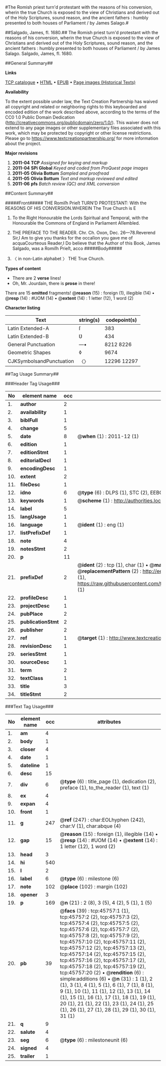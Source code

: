 #The Romish priest turn'd protestant with the reasons of his conversion, wherin the true Church is exposed to the view of Christians and derived out of the Holy Scriptures, sound reason, and the ancient fathers : humbly presented to both houses of Parliament / by James Salago.#

##Salgado, James, fl. 1680.##
The Romish priest turn'd protestant with the reasons of his conversion, wherin the true Church is exposed to the view of Christians and derived out of the Holy Scriptures, sound reason, and the ancient fathers : humbly presented to both houses of Parliament / by James Salago.
Salgado, James, fl. 1680.

##General Summary##

**Links**

[TCP catalogue](http://www.ota.ox.ac.uk/tcp/)  • 
[HTML](http://tei.it.ox.ac.uk/tcp/Texts-HTML/free/A60/A60243.html)  • 
[EPUB](http://tei.it.ox.ac.uk/tcp/Texts-EPUB/free/A60/A60243.epub) • 
[Page images (Historical Texts)](https://historicaltexts.jisc.ac.uk/eebo-10767762e)

**Availability**

To the extent possible under law, the Text Creation Partnership has waived all copyright and related or neighboring rights to this keyboarded and encoded edition of the work described above, according to the terms of the CC0 1.0 Public Domain Dedication (http://creativecommons.org/publicdomain/zero/1.0/). This waiver does not extend to any page images or other supplementary files associated with this work, which may be protected by copyright or other license restrictions. Please go to https://www.textcreationpartnership.org/ for more information about the project.

**Major revisions**

1. __2011-04__ __TCP__ *Assigned for keying and markup*
1. __2011-04__ __SPi Global__ *Keyed and coded from ProQuest page images*
1. __2011-05__ __Olivia Bottum__ *Sampled and proofread*
1. __2011-05__ __Olivia Bottum__ *Text and markup reviewed and edited*
1. __2011-06__ __pfs__ *Batch review (QC) and XML conversion*

##Content Summary##

#####Front#####
THE Romiſh Prieſt TURN'D PROTESTANT: With the REASONS OF HIS CONVERSION.WHEREIN The True Church is E
1. To the Right Honourable the Lords Spiritual and Temporal, with the Honourable the Commons of England in Parliament Aſſembled.

1. THE PREFACE TO THE READER.
Chr. Ch. Oxon, Dec. 26—78.Reverend Sir,I Am to give you thanks for the occaſion you gave me of acquaCourteous Reader,I Do believe that the Author of this Book, James Salgado, was a Romiſh Prieſt, acco
#####Body#####

1. 〈 in non-Latin alphabet 〉 THE True Church.

**Types of content**

  * There are 2 **verse** lines!
  * Oh, Mr. Jourdain, there is **prose** in there!

There are 15 **omitted** fragments! 
 @__reason__ (15) : foreign (1), illegible (14)  •  @__resp__ (14) : #UOM (14)  •  @__extent__ (14) : 1 letter (12), 1 word (2)

**Character listing**


|Text|string(s)|codepoint(s)|
|---|---|---|
|Latin Extended-A|ſ|383|
|Latin Extended-B|Ʋ|434|
|General Punctuation|—•|8212 8226|
|Geometric Shapes|◊|9674|
|CJKSymbolsandPunctuation|〈〉|12296 12297|

##Tag Usage Summary##

###Header Tag Usage###

|No|element name|occ|attributes|
|---|---|---|---|
|1.|__author__|2||
|2.|__availability__|1||
|3.|__biblFull__|1||
|4.|__change__|5||
|5.|__date__|8| @__when__ (1) : 2011-12 (1)|
|6.|__edition__|1||
|7.|__editionStmt__|1||
|8.|__editorialDecl__|1||
|9.|__encodingDesc__|1||
|10.|__extent__|2||
|11.|__fileDesc__|1||
|12.|__idno__|6| @__type__ (6) : DLPS (1), STC (2), EEBO-CITATION (1), OCLC (1), VID (1)|
|13.|__keywords__|1| @__scheme__ (1) : http://authorities.loc.gov/ (1)|
|14.|__label__|5||
|15.|__langUsage__|1||
|16.|__language__|1| @__ident__ (1) : eng (1)|
|17.|__listPrefixDef__|1||
|18.|__note__|4||
|19.|__notesStmt__|2||
|20.|__p__|11||
|21.|__prefixDef__|2| @__ident__ (2) : tcp (1), char (1)  •  @__matchPattern__ (2) : ([0-9\-]+):([0-9IVX]+) (1), (.+) (1)  •  @__replacementPattern__ (2) : http://eebo.chadwyck.com/downloadtiff?vid=$1&page=$2 (1), https://raw.githubusercontent.com/textcreationpartnership/Texts/master/tcpchars.xml#$1 (1)|
|22.|__profileDesc__|1||
|23.|__projectDesc__|1||
|24.|__pubPlace__|2||
|25.|__publicationStmt__|2||
|26.|__publisher__|2||
|27.|__ref__|1| @__target__ (1) : http://www.textcreationpartnership.org/docs/. (1)|
|28.|__revisionDesc__|1||
|29.|__seriesStmt__|1||
|30.|__sourceDesc__|1||
|31.|__term__|2||
|32.|__textClass__|1||
|33.|__title__|3||
|34.|__titleStmt__|2||


###Text Tag Usage###

|No|element name|occ|attributes|
|---|---|---|---|
|1.|__am__|4||
|2.|__body__|1||
|3.|__closer__|4||
|4.|__date__|1||
|5.|__dateline__|1||
|6.|__desc__|15||
|7.|__div__|6| @__type__ (6) : title_page (1), dedication (2), preface (1), to_the_reader (1), text (1)|
|8.|__ex__|4||
|9.|__expan__|4||
|10.|__front__|1||
|11.|__g__|247| @__ref__ (247) : char:EOLhyphen (242), char:V (1), char:abque (4)|
|12.|__gap__|15| @__reason__ (15) : foreign (1), illegible (14)  •  @__resp__ (14) : #UOM (14)  •  @__extent__ (14) : 1 letter (12), 1 word (2)|
|13.|__head__|3||
|14.|__hi__|540||
|15.|__l__|2||
|16.|__label__|6| @__type__ (6) : milestone (6)|
|17.|__note__|102| @__place__ (102) : margin (102)|
|18.|__opener__|3||
|19.|__p__|169| @__n__ (21) : 2 (8), 3 (5), 4 (2), 5 (1), 1 (5)|
|20.|__pb__|39| @__facs__ (39) : tcp:45757:1 (1), tcp:45757:2 (2), tcp:45757:3 (2), tcp:45757:4 (2), tcp:45757:5 (2), tcp:45757:6 (2), tcp:45757:7 (2), tcp:45757:8 (2), tcp:45757:9 (2), tcp:45757:10 (2), tcp:45757:11 (2), tcp:45757:12 (2), tcp:45757:13 (2), tcp:45757:14 (2), tcp:45757:15 (2), tcp:45757:16 (2), tcp:45757:17 (2), tcp:45757:18 (2), tcp:45757:19 (2), tcp:45757:20 (2)  •  @__rendition__ (6) : simple:additions (6)  •  @__n__ (31) : 1 (1), 2 (1), 3 (1), 4 (1), 5 (1), 6 (1), 7 (1), 8 (1), 9 (1), 10 (1), 11 (1), 12 (1), 13 (1), 14 (1), 15 (1), 16 (1), 17 (1), 18 (1), 19 (1), 20 (1), 21 (1), 22 (1), 23 (1), 24 (1), 25 (1), 26 (1), 27 (1), 28 (1), 29 (1), 30 (1), 31 (1)|
|21.|__q__|9||
|22.|__salute__|4||
|23.|__seg__|6| @__type__ (6) : milestoneunit (6)|
|24.|__signed__|4||
|25.|__trailer__|1||
